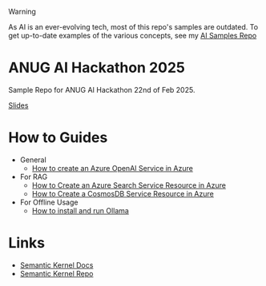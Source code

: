 > [!WARNING]
> As AI is an ever-evolving tech, most of this repo's samples are outdated. To get up-to-date examples of the various concepts, see my [AI Samples Repo](https://github.com/rwjdk/AiSamples)

# ANUG AI Hackathon 2025
Sample Repo for ANUG AI Hackathon 22nd of Feb 2025.

[Slides](https://1drv.ms/p/s!AkItAZiaMtwzkLsoohjX5eUy3XsUSw)

# How to Guides
- General
  - [How to create an Azure OpenAI Service in Azure](https://github.com/rwjdk/AnugAiHackathon2025/blob/main/HowToGuides/HowToCreateAnAzureOpenAiServiceResourceInAzure.md#how-to-create-an-azure-open-ai-service-resource-in-azure)
 - For RAG
   - [How to Create an Azure Search Service Resource in Azure](https://github.com/rwjdk/AnugAiHackathon2025/blob/main/HowToGuides/HowToCreateAnAzureSearchResourceInAzure.md#how-to-create-an-azure-search-service-resource-in-azure)
   - [How to Create a CosmosDB Service Resource in Azure](https://github.com/rwjdk/AnugAiHackathon2025/blob/main/HowToGuides/HowToCreateACosmosDbResourceInAzure.md)
- For Offline Usage
  - [How to install and run Ollama](https://github.com/rwjdk/AnugAiHackathon2025/blob/main/HowToGuides/HowToInstallAndRunOllama.md)

# Links
- [Semantic Kernel Docs](https://learn.microsoft.com/en-us/semantic-kernel/overview/)
- [Semantic Kernel Repo](https://github.com/microsoft/semantic-kernel)

